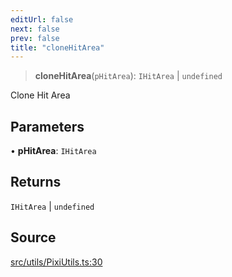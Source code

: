 ```yaml
---
editUrl: false
next: false
prev: false
title: "cloneHitArea"
---
```


> **cloneHitArea**(`pHitArea`): `IHitArea` \| `undefined`

Clone Hit Area

## Parameters

• **pHitArea**: `IHitArea`

## Returns

`IHitArea` \| `undefined`

## Source

[src/utils/PixiUtils.ts:30](https://github.com/relishinc/dill-pixel/blob/c79d8e8552aaa0f13a29535c819ae67d025b4669/src/utils/PixiUtils.ts#L30)
